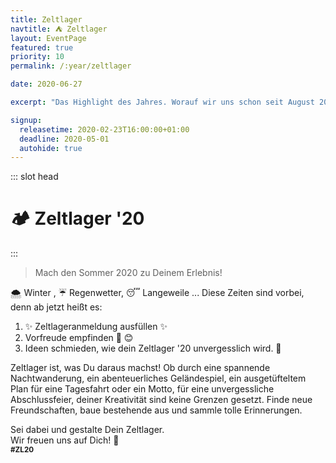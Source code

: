 ```yaml
---
title: Zeltlager
navtitle: ⛺ Zeltlager
layout: EventPage
featured: true
priority: 10
permalink: /:year/zeltlager

date: 2020-06-27

excerpt: "Das Highlight des Jahres. Worauf wir uns schon seit August 2019 freuen. ⛺"

signup:
  releasetime: 2020-02-23T16:00:00+01:00
  deadline: 2020-05-01
  autohide: true
---
```


::: slot head

# :camping: Zeltlager '20

:::

> Mach den Sommer 2020 zu Deinem Erlebnis!

🌨 Winter , ☔ Regenwetter, 😴 Langeweile ... Diese Zeiten sind vorbei,
denn ab jetzt heißt es:

1. ✨ Zeltlageranmeldung ausfüllen ✨
2. Vorfreude empfinden 🥰 😊
3. Ideen schmieden, wie dein Zeltlager '20 unvergesslich wird. 🥳

Zeltlager ist, was Du daraus machst! Ob durch eine spannende Nachtwanderung, ein abenteuerliches Geländespiel, ein ausgetüfteltem Plan für eine Tagesfahrt oder ein Motto, für eine unvergessliche Abschlussfeier, deiner Kreativität sind keine Grenzen gesetzt. Finde neue Freundschaften, baue bestehende aus und sammle tolle Erinnerungen.

Sei dabei und gestalte Dein Zeltlager.<br>
Wir freuen uns auf Dich! 🤗<br>
<small>**\#ZL20**</small>
